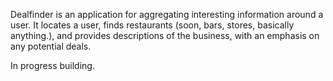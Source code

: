 Dealfinder is an application for aggregating interesting information around a user. It locates a user, finds restaurants (soon, bars, stores, basically anything.), and provides descriptions of the business, with an emphasis on any potential deals.

In progress building.
